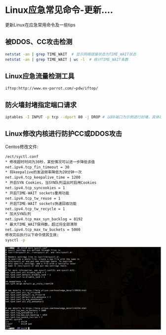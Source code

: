# Linux应急常见命令-更新....
更新Linux在应急常用命令及一些tips
## 被DDOS、CC攻击检测
```bash
netstat -an | grep TIME_WAIT  # 显示网络链接状态为TIME_WAIT状态
netstat -an | grep TIME_WAIT | wc -l  # 统计TIME_WAIT条数
```
## Linux应急流量检测工具
```
iftop:http://www.ex-parrot.com/~pdw/iftop/
```
## 防火墙封堵指定端口请求
```bash
iptables -I INPUT -p tcp --dport 80 -j DROP # 以80端口为示例进行封堵，具体端口号需要通过以上工具iftop获取哪个流量最大来进行封堵。
```
## Linux修改内核进行防护CC或DDOS攻击
Centos修改文件:
```bash
/ect/syctl.conf
* 修改超时时间为30秒，某些情况可以进一步降低该值
net.ipv4.tcp_fin_timeout = 30
* 将keepalive的发送频率降低为20分钟一次
net.ipv4.tcp_keepalive_time = 1200
* 开启SYN Cookies，当SYN队列溢出时启用Cookies
net.ipv4.tcp_syncookies = 1
* 开启TIME-WAIT sockets重用功能
net.ipv4.tcp_tw_reuse = 1
* 开启TIME-WAIT sockets快速回收功能
net.ipv4.tcp_tw_recycle = 1
* 加大SYN队列
net.ipv4.tcp_max_syn_backlog = 8192
* 最大TIME_WAIT保持数，超过将全部清除
net.ipv4.tcp_max_tw_buckets = 5000
修改完后执行以下命令使其生效:
sysctl -p

```
![images](https://github.com/si1ent-le/code-study/blob/master/syctl.jpg)


